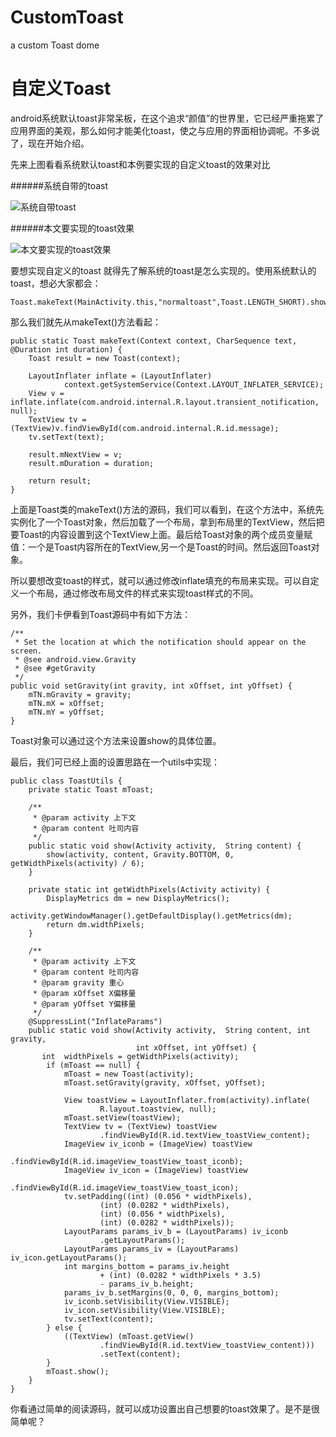 # CustomToast
a custom Toast dome
# 自定义Toast

android系统默认toast非常呆板，在这个追求“颜值”的世界里，它已经严重拖累了应用界面的美观，那么如何才能美化toast，使之与应用的界面相协调呢。不多说了，现在开始介绍。

先来上图看看系统默认toast和本例要实现的自定义toast的效果对比




######系统自带的toast

![系统自带toast](http://img.blog.csdn.net/20160226213940569)

######本文要实现的toast效果

![本文要实现的toast效果](http://img.blog.csdn.net/20160226214336962)

要想实现自定义的toast 就得先了解系统的toast是怎么实现的。使用系统默认的toast，想必大家都会：
``` 
Toast.makeText(MainActivity.this,"normaltoast",Toast.LENGTH_SHORT).show();
``` 
那么我们就先从makeText()方法看起：
``` 
public static Toast makeText(Context context, CharSequence text, @Duration int duration) {
    Toast result = new Toast(context);

    LayoutInflater inflate = (LayoutInflater)
            context.getSystemService(Context.LAYOUT_INFLATER_SERVICE);
    View v = inflate.inflate(com.android.internal.R.layout.transient_notification, null);
    TextView tv = (TextView)v.findViewById(com.android.internal.R.id.message);
    tv.setText(text);
    
    result.mNextView = v;
    result.mDuration = duration;

    return result;
}
```
上面是Toast类的makeText()方法的源码，我们可以看到，在这个方法中，系统先实例化了一个Toast对象，然后加载了一个布局，拿到布局里的TextView，然后把要Toast的内容设置到这个TextView上面。最后给Toast对象的两个成员变量赋值：一个是Toast内容所在的TextView,另一个是Toast的时间。然后返回Toast对象。

所以要想改变toast的样式，就可以通过修改inflate填充的布局来实现。可以自定义一个布局，通过修改布局文件的样式来实现toast样式的不同。

另外，我们卡伊看到Toast源码中有如下方法：
```
/**
 * Set the location at which the notification should appear on the screen.
 * @see android.view.Gravity
 * @see #getGravity
 */
public void setGravity(int gravity, int xOffset, int yOffset) {
    mTN.mGravity = gravity;
    mTN.mX = xOffset;
    mTN.mY = yOffset;
}
```
Toast对象可以通过这个方法来设置show的具体位置。

最后，我们可已经上面的设置思路在一个utils中实现：

```
public class ToastUtils {
    private static Toast mToast;

    /**
     * @param activity 上下文
     * @param content 吐司内容
     */
    public static void show(Activity activity,  String content) {
        show(activity, content, Gravity.BOTTOM, 0, getWidthPixels(activity) / 6);
    }

    private static int getWidthPixels(Activity activity) {
        DisplayMetrics dm = new DisplayMetrics();
        activity.getWindowManager().getDefaultDisplay().getMetrics(dm);
        return dm.widthPixels;
    }

    /**
     * @param activity 上下文
     * @param content 吐司内容
     * @param gravity 重心
     * @param xOffset X偏移量
     * @param yOffset Y偏移量
     */
    @SuppressLint("InflateParams")
    public static void show(Activity activity,  String content, int gravity,
                            int xOffset, int yOffset) {
       int  widthPixels = getWidthPixels(activity);
        if (mToast == null) {
            mToast = new Toast(activity);
            mToast.setGravity(gravity, xOffset, yOffset);

            View toastView = LayoutInflater.from(activity).inflate(
                    R.layout.toastview, null);
            mToast.setView(toastView);
            TextView tv = (TextView) toastView
                    .findViewById(R.id.textView_toastView_content);
            ImageView iv_iconb = (ImageView) toastView
                    .findViewById(R.id.imageView_toastView_toast_iconb);
            ImageView iv_icon = (ImageView) toastView
                    .findViewById(R.id.imageView_toastView_toast_icon);
            tv.setPadding((int) (0.056 * widthPixels),
                    (int) (0.0282 * widthPixels),
                    (int) (0.056 * widthPixels),
                    (int) (0.0282 * widthPixels));
            LayoutParams params_iv_b = (LayoutParams) iv_iconb
                    .getLayoutParams();
            LayoutParams params_iv = (LayoutParams) iv_icon.getLayoutParams();
            int margins_bottom = params_iv.height
                    + (int) (0.0282 * widthPixels * 3.5)
                    - params_iv_b.height;
            params_iv_b.setMargins(0, 0, 0, margins_bottom);
            iv_iconb.setVisibility(View.VISIBLE);
            iv_icon.setVisibility(View.VISIBLE);
            tv.setText(content);
        } else {
            ((TextView) (mToast.getView()
                    .findViewById(R.id.textView_toastView_content)))
                    .setText(content);
        }
        mToast.show();
    }
}
```
你看通过简单的阅读源码，就可以成功设置出自己想要的toast效果了。是不是很简单呢？
